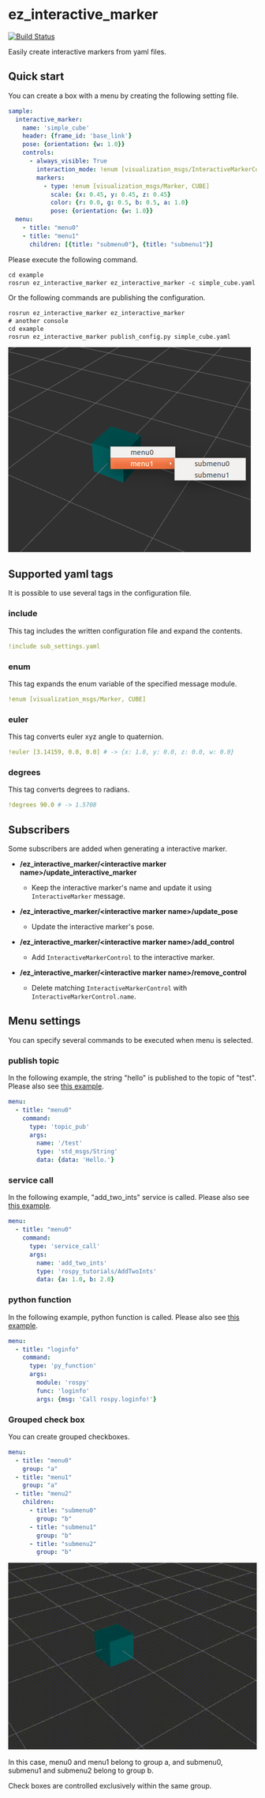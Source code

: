 # ez_interactive_marker

[![Build Status](https://travis-ci.org/neka-nat/ez_interactive_marker.svg?branch=master)](https://travis-ci.org/neka-nat/ez_interactive_marker)

Easily create interactive markers from yaml files.

## Quick start

You can create a box with a menu by creating the following setting file.

```yaml:simple_cube.yaml
sample:
  interactive_marker:
    name: 'simple_cube'
    header: {frame_id: 'base_link'}
    pose: {orientation: {w: 1.0}}
    controls:
      - always_visible: True
        interaction_mode: !enum [visualization_msgs/InteractiveMarkerControl, BUTTON]
        markers:
          - type: !enum [visualization_msgs/Marker, CUBE]
            scale: {x: 0.45, y: 0.45, z: 0.45}
            color: {r: 0.0, g: 0.5, b: 0.5, a: 1.0}
            pose: {orientation: {w: 1.0}}
  menu:
    - title: "menu0"
    - title: "menu1"
      children: [{title: "submenu0"}, {title: "submenu1"}]
```

Please execute the following command.

```
cd example
rosrun ez_interactive_marker ez_interactive_marker -c simple_cube.yaml
```

Or the following commands are publishing the configuration.

```
rosrun ez_interactive_marker ez_interactive_marker
# another console
cd example
rosrun ez_interactive_marker publish_config.py simple_cube.yaml
```

![rviz_image](images/rviz_image.png)

## Supported yaml tags

It is possible to use several tags in the configuration file.

### include
This tag includes the written configuration file and expand the contents.

```yaml
!include sub_settings.yaml
```

### enum
This tag expands the enum variable of the specified message module.

```yaml
!enum [visualization_msgs/Marker, CUBE]
```

### euler
This tag converts euler xyz angle to quaternion.

```yaml
!euler [3.14159, 0.0, 0.0] # -> {x: 1.0, y: 0.0, z: 0.0, w: 0.0}
```

### degrees
This tag converts degrees to radians.

```yaml
!degrees 90.0 # -> 1.5708
```

## Subscribers

Some subscribers are added when generating a interactive marker.

- **/ez_interactive_marker/\<interactive marker name\>/update_interactive_marker**
  - Keep the interactive marker's name and update it using `InteractiveMarker` message.

- **/ez_interactive_marker/\<interactive marker name\>/update_pose**
  - Update the interactive marker's pose.

- **/ez_interactive_marker/\<interactive marker name\>/add_control**
  - Add `InteractiveMarkerControl` to the interactive marker.

- **/ez_interactive_marker/\<interactive marker name\>/remove_control**
  - Delete matching `InteractiveMarkerControl` with `InteractiveMarkerControl.name`.

## Menu settings

You can specify several commands to be executed when menu is selected.

### publish topic

In the following example, the string "hello" is published to the topic of "test".
Please also see [this example](example/simple_cube.yaml).

```yaml
menu:
  - title: "menu0"
    command:
      type: 'topic_pub'
      args:
        name: '/test'
        type: 'std_msgs/String'
        data: {data: 'Hello.'}
```

### service call

In the following example, "add_two_ints" service is called.
Please also see [this example](example/add_two_ints.yaml).

```yaml
menu:
  - title: "menu0"
    command:
      type: 'service_call'
      args:
        name: 'add_two_ints'
        type: 'rospy_tutorials/AddTwoInts'
        data: {a: 1.0, b: 2.0}
```

### python function

In the following example, python function is called.
Please also see [this example](example/py_func.yaml).

```yaml
menu:
  - title: "loginfo"
    command:
      type: 'py_function'
      args:
        module: 'rospy'
        func: 'loginfo'
        args: {msg: 'Call rospy.loginfo!'}
```

### Grouped check box

You can create grouped checkboxes.

```yaml
menu:
  - title: "menu0"
    group: "a"
  - title: "menu1"
    group: "a"
  - title: "menu2"
    children:
      - title: "submenu0"
        group: "b"
      - title: "submenu1"
        group: "b"
      - title: "submenu2"
        group: "b"
```

![rviz_image](images/grouped_menu.gif)

In this case, menu0 and menu1 belong to group a,
and submenu0, submenu1 and submenu2 belong to group b.

Check boxes are controlled exclusively within the same group.
